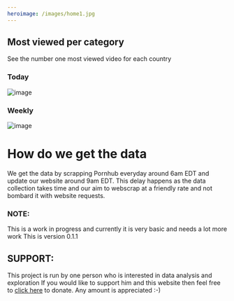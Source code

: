 ```yaml
---
heroimage: /images/home1.jpg
---
```

## Most viewed per category
See the number one most viewed video for each country
### Today
![image](/images/main/dailyWorldMap.jpeg)
### Weekly
![image](/images/main/weeklyWorldMap.jpeg)

# How do we get the data
We get the data by scrapping Pornhub everyday around 6am EDT and update our website around 9am EDT.
This delay happens as the data collection takes time and our aim to webscrap at a friendly rate and not bombard it with website requests.
### NOTE:
This is a work in progress and currently it is very basic and needs a lot more work
This is version 0.1.1

## SUPPORT:
This project is run by one person who is interested in data analysis and exploration
If you would like to support him and this website then feel free to [click here](https://www.paypal.com/donate/?hosted_button_id=QHECN4KNWDCTW) to donate.
Any amount is appreciated :-)